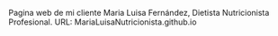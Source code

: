 Pagina web de mi cliente Maria Luisa Fernández, Dietista Nutricionista Profesional.
URL: MariaLuisaNutricionista.github.io
